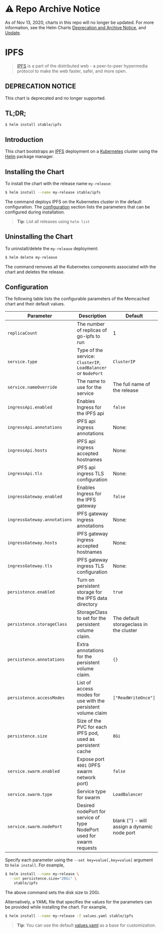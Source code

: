# ⚠️ Repo Archive Notice

As of Nov 13, 2020, charts in this repo will no longer be updated.
For more information, see the Helm Charts [Deprecation and Archive Notice](https://github.com/nholuongut/Helmcharts#%EF%B8%8F-deprecation-and-archive-notice), and [Update](https://helm.sh/blog/charts-repo-deprecation/).

# IPFS

> [IPFS](https://ipfs.io/) is a part of the distributed web - a peer-to-peer hypermedia protocol to make the web faster, safer, and more open.

## DEPRECATION NOTICE

This chart is deprecated and no longer supported.

## TL;DR;

```bash
$ helm install stable/ipfs
```

## Introduction

This chart bootstraps an [IPFS](https://ipfs.io) deployment on a [Kubernetes](http://kubernetes.io) cluster using the [Helm](https://helm.sh) package manager.

## Installing the Chart

To install the chart with the release name `my-release`:

```bash
$ helm install --name my-release stable/ipfs
```

The command deploys IPFS on the Kubernetes cluster in the default configuration. The [configuration](#configuration) section lists the parameters that can be configured during installation.

> **Tip**: List all releases using `helm list`

## Uninstalling the Chart

To uninstall/delete the `my-release` deployment:

```bash
$ helm delete my-release
```

The command removes all the Kubernetes components associated with the chart and deletes the release.

## Configuration

The following table lists the configurable parameters of the Memcached chart and their default values.

| Parameter | Description | Default |
|-----------|-------------|---------|
| `replicaCount` | The number of replicas of go-ipfs to run | 1 |
| `service.type` | Type of the service: `ClusterIP`, `LoadBalancer` or `NodePort` | `ClusterIP` |
| `service.nameOverride` | The name to use for the service | The full name of the release |
| `ingressApi.enabled` | Enables Ingress for the IPFS api | `false` |
| `ingressApi.annotations` | IPFS api ingress annotations | None: |
| `ingressApi.hosts` | IPFS api ingress accepted hostnames | None: |
| `ingressApi.tls` | IPFS api ingress TLS configuration | None: |
| `ingressGateway.enabled` | Enables Ingress for the IPFS gateway | `false` |
| `ingressGateway.annotations` | IPFS gateway ingress annotations | None: |
| `ingressGateway.hosts` | IPFS gateway ingress accepted hostnames | None: |
| `ingressGateway.tls` | IPFS gateway ingress TLS configuration | None: |
| `persistence.enabled` | Turn on persistent storage for the IPFS data directory | `true` |
| `persistence.storageClass` | StorageClass to set for the persistent volume claim.  | The default storageclass in the cluster|
| `persistence.annotations` | Extra annotations for the persistent volume claim. | `{}` |
| `persistence.accessModes` | List of access modes for use with the persistent volume claim | `["ReadWriteOnce"]` |
| `persistence.size` | Size of the PVC for each IPFS pod, used as persistent cache | `8Gi`  |
| `service.swarm.enabled` | Expose port `4001` (IPFS swarm network port) | `false` |
| `service.swarm.type` | Service type for swarm | `LoadBalancer` |
| `service.swarm.nodePort` | Desired nodePort for service of type NodePort used for swarm requests | blank ('') - will assign a dynamic node port |

Specify each parameter using the `--set key=value[,key=value]` argument to `helm install`. For example,

```bash
$ helm install --name my-release \
  --set persistence.size="20Gi" \
    stable/ipfs
```

The above command sets the disk size to 20Gi.

Alternatively, a YAML file that specifies the values for the parameters can be provided while installing the chart. For example,

```bash
$ helm install --name my-release -f values.yaml stable/ipfs
```

> **Tip**: You can use the default [values.yaml](values.yaml) as a base for customization.
